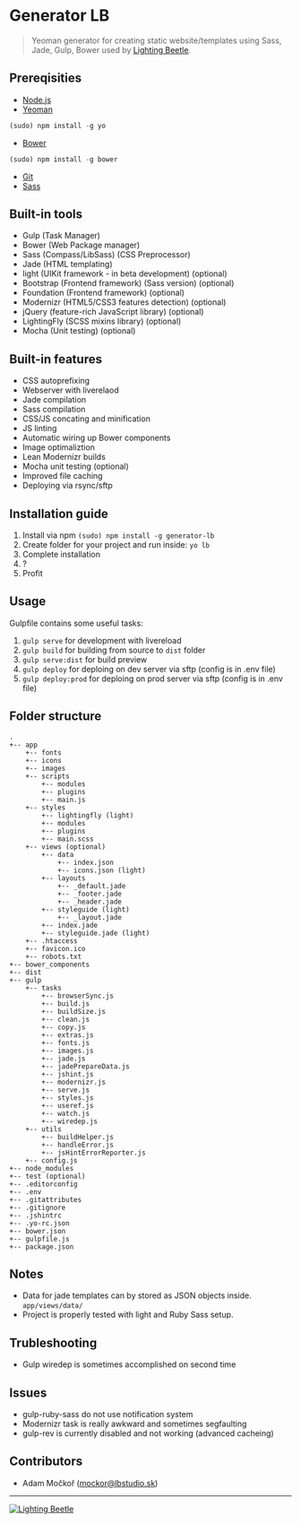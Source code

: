# Generator LB

> Yeoman generator for creating static website/templates using Sass, Jade, Gulp, Bower used by [Lighting Beetle](http://www.lbstudio.sk).

## Prereqisities

* [Node.js](http://nodejs.org/)
* [Yeoman](http://yeoman.io/)
```javascript
(sudo) npm install -g yo
```
* [Bower](http://bower.io/)
```javascript
(sudo) npm install -g bower
```
* [Git](http://git-scm.com/)
* [Sass](http://sass-lang.com/)

## Built-in tools

* Gulp (Task Manager)
* Bower (Web Package manager)
* Sass (Compass/LibSass) (CSS Preprocessor)
* Jade (HTML templating)
* light (UIKit framework - in beta development) (optional)
* Bootstrap (Frontend framework) (Sass version) (optional)
* Foundation (Frontend framework) (optional)
* Modernizr (HTML5/CSS3 features detection) (optional)
* jQuery (feature-rich JavaScript library) (optional)
* LightingFly (SCSS mixins library) (optional)
* Mocha (Unit testing) (optional)

## Built-in features

* CSS autoprefixing
* Webserver with liverelaod
* Jade compilation
* Sass compilation
* CSS/JS concating and minification
* JS linting
* Automatic wiring up Bower components
* Image optimaliztion
* Lean Modernizr builds
* Mocha unit testing (optional)
* Improved file caching
* Deploying via rsync/sftp

## Installation guide

1. Install via npm `(sudo) npm install -g generator-lb`  
2. Create folder for your project and run inside: `yo lb`  
3. Complete installation
4. ?
5. Profit

## Usage

Gulpfile contains some useful tasks:

1. `gulp serve` for development with livereload
2. `gulp build` for building from source to `dist` folder
3. `gulp serve:dist` for build preview
4. `gulp deploy` for deploing on dev server via sftp (config is in .env file) 
5. `gulp deploy:prod` for deploing on prod server via sftp (config is in .env file) 

## Folder structure

```
.
+-- app
    +-- fonts
    +-- icons
    +-- images
    +-- scripts
        +-- modules
        +-- plugins
        +-- main.js
    +-- styles
        +-- lightingfly (light)
        +-- modules
        +-- plugins
        +-- main.scss
    +-- views (optional)
        +-- data
            +-- index.json
            +-- icons.json (light)
        +-- layouts
            +-- _default.jade
            +-- _footer.jade
            +-- _header.jade
        +-- styleguide (light)
            +-- _layout.jade
        +-- index.jade
        +-- styleguide.jade (light)
    +-- .htaccess
    +-- favicon.ico
    +-- robots.txt
+-- bower_components
+-- dist
+-- gulp
    +-- tasks
        +-- browserSync.js
        +-- build.js
        +-- buildSize.js
        +-- clean.js
        +-- copy.js
        +-- extras.js
        +-- fonts.js
        +-- images.js
        +-- jade.js
        +-- jadePrepareData.js
        +-- jshint.js
        +-- modernizr.js
        +-- serve.js
        +-- styles.js
        +-- useref.js
        +-- watch.js
        +-- wiredep.js
    +-- utils
        +-- buildHelper.js
        +-- handleError.js
        +-- jsHintErrorReporter.js
    +-- config.js
+-- node_modules
+-- test (optional)
+-- .editorconfig
+-- .env
+-- .gitattributes
+-- .gitignore
+-- .jshintrc
+-- .yo-rc.json
+-- bower.json
+-- gulpfile.js
+-- package.json
```

## Notes
 * Data for jade templates can by stored as JSON objects inside. ```app/views/data/```
 * Project is properly tested with light and Ruby Sass setup.

## Trubleshooting
 * Gulp wiredep is sometimes accomplished on second time

## Issues
 * gulp-ruby-sass do not use notification system
 * Modernizr task is really awkward and sometimes segfaulting
 * gulp-rev is currently disabled and not working (advanced cacheing)
 
## Contributors
 * Adam Močkoř (mockor@lbstudio.sk)

--- 
[![Lighting Beetle](http://www.lbstudio.sk/static/imgs/lb-logo-orange.png "Lighting Beetle")](http://www.lbstudio.sk)

